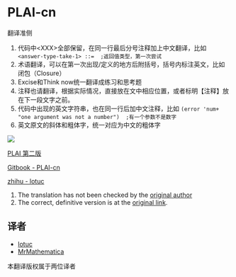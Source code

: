 # PLAI-cn

翻译准侧

1. 代码中\<XXX\>全部保留，在同一行最后分号注释加上中文翻译，比如
  `<answer-type-take-1> ::=  ;返回值类型，第一次尝试`
2. 术语翻译，可以在第一次出现/定义的地方后附括号，括号内标注英文，比如
闭包（Closure）
3. Excise和Think now统一翻译成练习和思考题
4. 注释也请翻译，根据实际情况，直接放在文中相应位置，或者标明【注释】放在下一段文字之前。
5. 代码中出现的英文字符串，也在同一行后加中文注释，比如
  `(error 'num+ "one argument was not a number")  ;有一个参数不是数字`
6. 英文原文的斜体和粗体字，统一对应为中文的粗体字

![](imgs/PLAI-cover.jpg)

[PLAI 第二版](http://cs.brown.edu/courses/cs173/2012/book/index.html)

[Gitbook - PLAI-cn](https://lotuc.gitbooks.io/plai-cn/content/)

[zhihu - lotuc](https://zhuanlan.zhihu.com/lotuc)

1. The translation has not been checked by the <a href="mailto:shriram@gmail.com" target="_top">original author</a>
2. The correct, definitive version is at the [original link](http://cs.brown.edu/courses/cs173/2012/book/index.html).

## 译者

- [lotuc](https://github.com/lotuc)
- [MrMathematica](https://github.com/mrmathematica)

本翻译版权属于两位译者
